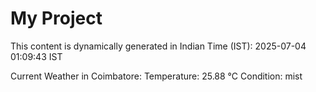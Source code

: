 # My Project

This content is dynamically generated in Indian Time (IST): 2025-07-04 01:09:43 IST


Current Weather in Coimbatore:
Temperature: 25.88 °C
Condition: mist
